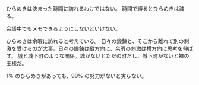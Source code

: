 ひらめきは決まった時間に訪れるわけではない。
時間で縛るとひらめきは減る。

会議中でもメモできるようにしないといけない。

ひらめきは余暇に訪れると考えている。
日々の鍛錬と、そこから離れて別の刺激を受けるのが大事。日々の鍛錬は縦方向に、余暇の刺激は横方向に思考を伸ばす。
城と城下町のような関係。城がないとただの町だし、城下町がないと裸の王様だ。

1% のひらめきがあっても、99% の努力がないと実らない。
